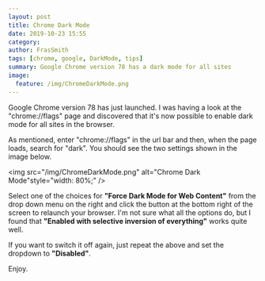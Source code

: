 ```yaml
---
layout: post
title: Chrome Dark Mode
date: 2019-10-23 15:55
category:
author: FrasSmith
tags: [chrome, google, DarkMode, tips]
summary: Google Chrome version 78 has a dark mode for all sites
image:
  feature: /img/ChromeDarkMode.png
---
```

Google Chrome version 78 has just launched. I was having a look at the "chrome://flags" page and discovered that it's now possible to enable dark mode for all sites in the browser.

As mentioned, enter "chrome://flags" in the url bar and then, when the page loads, search for "dark". You should see the two settings shown in the image below.

<img src="/img/ChromeDarkMode.png" alt="Chrome Dark Mode"style="width: 80%;" />

Select one of the choices for **"Force Dark Mode for Web Content"** from the drop down menu on the right and click the button at the bottom right of the screen to relaunch your browser. I'm not sure what all the options do, but I found that **"Enabled with selective inversion of everything"** works quite well.

If you want to switch it off again, just repeat the above and set the dropdown to **"Disabled"**.

Enjoy.

